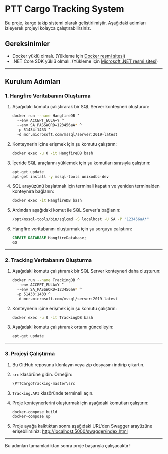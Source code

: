 # PTT Cargo Tracking System

Bu proje, kargo takip sistemi olarak geliştirilmiştir. Aşağıdaki adımları izleyerek projeyi kolayca çalıştırabilirsiniz.

## Gereksinimler
- Docker yüklü olmalı. (Yükleme için [Docker resmi sitesi](https://www.docker.com/get-started))
- .NET Core SDK yüklü olmalı. (Yükleme için [Microsoft .NET resmi sitesi](https://dotnet.microsoft.com/))

---

## Kurulum Adımları

### 1. Hangfire Veritabanını Oluşturma
1. Aşağıdaki komutu çalıştırarak bir SQL Server konteyneri oluşturun:

    ```bash
    docker run --name HangfireDB ^
      --env ACCEPT_EULA=Y ^
      --env SA_PASSWORD=123456aA* ^
      -p 51434:1433 ^
      -d mcr.microsoft.com/mssql/server:2019-latest
    ```

2. Konteynerin içine erişmek için şu komutu çalıştırın:

    ```bash
    docker exec -u 0 -it HangfireDB bash
    ```

3. İçeride SQL araçlarını yüklemek için şu komutları sırasıyla çalıştırın:

    ```bash
    apt-get update
    apt-get install -y mssql-tools unixodbc-dev
    ```

4. SQL arayüzünü başlatmak için terminali kapatın ve yeniden terminalden konteynıra bağlanın:

    ```bash
    docker exec -it HangfireDB bash
    ```

5. Ardından aşağıdaki komut ile SQL Server'a bağlanın:

    ```bash
    /opt/mssql-tools/bin/sqlcmd -S localhost -U SA -P "123456aA*"
    ```

6. Hangfire veritabanını oluşturmak için şu sorguyu çalıştırın:

    ```sql
    CREATE DATABASE HangfireDatabase;
    GO
    ```

---

### 2. Tracking Veritabanını Oluşturma
1. Aşağıdaki komutu çalıştırarak bir SQL Server konteyneri daha oluşturun:

    ```bash
    docker run --name TrackingDB ^
      --env ACCEPT_EULA=Y ^
      --env SA_PASSWORD=123456aA* ^
      -p 51433:1433 ^
      -d mcr.microsoft.com/mssql/server:2019-latest
    ```

2. Konteynerin içine erişmek için şu komutu çalıştırın:

    ```bash
    docker exec -u 0 -it TrackingDB bash
    ```

3. Aşağıdaki komutu çalıştırarak ortamı güncelleyin:

    ```bash
    apt-get update
    ```

---

### 3. Projeyi Çalıştırma
1. Bu GitHub reposunu klonlayın veya zip dosyasını indirip çıkartın.
2. `src` klasörüne gidin. Örneğin:

    ```bash
    \PTTCargoTracking-master\src
    ```

3. `Tracking.API` klasöründe terminali açın.
4. Proje konteynerlerini oluşturmak için aşağıdaki komutları çalıştırın:

    ```bash
    docker-compose build
    docker-compose up
    ```

5. Proje ayağa kalktıktan sonra aşağıdaki URL'den Swagger arayüzüne erişebilirsiniz:
   [http://localhost:5000/swagger/index.html](http://localhost:5000/swagger/index.html)
   

---

Bu adımları tamamladıktan sonra proje başarıyla çalışacaktır!
